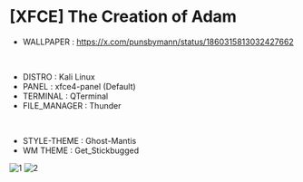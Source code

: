 # [XFCE] The Creation of Adam

- WALLPAPER : https://x.com/punsbymann/status/1860315813032427662
<BR>

- DISTRO : Kali Linux
- PANEL : xfce4-panel (Default)
- TERMINAL : QTerminal
- FILE_MANAGER : Thunder
<BR>

- STYLE-THEME : Ghost-Mantis
- WM THEME : Get_Stickbugged

![1](https://github.com/user-attachments/assets/eeb972cc-5c66-4569-8392-56ab22b1d305)
![2](https://github.com/user-attachments/assets/1e3cd3df-5f66-45b1-95cd-5cd93cbb7b8f)
